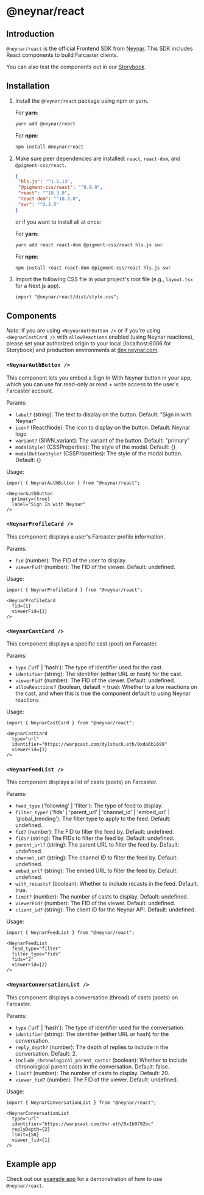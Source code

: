 # @neynar/react

## Introduction

`@neynar/react` is the official Frontend SDK from [Neynar](https://neynar.com/). This SDK includes React components to build Farcaster clients.

You can also test the components out in our [Storybook](https://neynar-react.vercel.app).

## Installation

1. Install the `@neynar/react` package using npm or yarn.

   For **yarn**:
   ```bash
   yarn add @neynar/react
   ```

   For **npm**:
   ```bash
   npm install @neynar/react
   ```

2. Make sure peer dependencies are installed: `react`, `react-dom`, and `@pigment-css/react`.

   ```json
   {
    "hls.js": "^1.5.13",
    "@pigment-css/react": "^0.0.9",
    "react": "^18.3.0",
    "react-dom": "^18.3.0",
    "swr": "^2.2.5"
   }
   ```

   or if you want to install all at once:

   For **yarn**:
   ```bash
   yarn add react react-dom @pigment-css/react hls.js swr
   ```

   For **npm**:
   ```bash
   npm install react react-dom @pigment-css/react hls.js swr
   ```

3. Import the following CSS file in your project's root file (e.g., `layout.tsx` for a Next.js app).

   ```tsx
   import "@neynar/react/dist/style.css";
   ```

## Components
_Note_: If you are using `<NeynarAuthButton />` or if you're using `<NeynarCastCard />` with `allowReactions` enabled (using Neynar reactions), please set your authorized origin to your local (localhost:6006 for Storybook) and production environments at [dev.neynar.com](https://dev.neynar.com).

### `<NeynarAuthButton />`
This component lets you embed a Sign In With Neynar button in your app, which you can use for read-only or read + write access to the user's Farcaster account.

Params:
- `label?` (string): The text to display on the button. Default: "Sign in with Neynar"
- `icon?` (ReactNode): The icon to display on the button. Default: Neynar logo
- `variant?` (SIWN_variant): The variant of the button. Default: "primary"
- `modalStyle?` (CSSProperties): The style of the modal. Default: {}
- `modalButtonStyle?` (CSSProperties): The style of the modal button. Default: {}

Usage:
```tsx
import { NeynarAuthButton } from "@neynar/react";

<NeynarAuthButton 
  primary={true} 
  label="Sign In with Neynar" 
/>
```

### `<NeynarProfileCard />`
This component displays a user's Farcaster profile information.

Params:
- `fid` (number): The FID of the user to display.
- `viewerFid?` (number): The FID of the viewer. Default: undefined.

Usage:
```tsx
import { NeynarProfileCard } from "@neynar/react";

<NeynarProfileCard 
  fid={1} 
  viewerFid={1} 
/>
```

### `<NeynarCastCard />`
This component displays a specific cast (post) on Farcaster.

Params:
- `type` ('url' | 'hash'): The type of identifier used for the cast.
- `identifier` (string): The identifier (either URL or hash) for the cast.
- `viewerFid?` (number): The FID of the viewer. Default: undefined.
- `allowReactions?` (boolean, default = true): Whether to allow reactions on the cast, and when this is true the component default to using Neynar reactions

Usage:
```tsx
import { NeynarCastCard } from "@neynar/react";

<NeynarCastCard 
  type="url" 
  identifier="https://warpcast.com/dylsteck.eth/0xda6b1699" 
  viewerFid={1}  
/>
```

### `<NeynarFeedList />`
This component displays a list of casts (posts) on Farcaster.

Params:
- `feed_type` ('following' | 'filter'): The type of feed to display.
- `filter_type?` ('fids' | 'parent_url' | 'channel_id' | 'embed_url' | 'global_trending'): The filter type to apply to the feed. Default: undefined.
- `fid?` (number): The FID to filter the feed by. Default: undefined.
- `fids?` (string): The FIDs to filter the feed by. Default: undefined.
- `parent_url?` (string): The parent URL to filter the feed by. Default: undefined.
- `channel_id?` (string): The channel ID to filter the feed by. Default: undefined.
- `embed_url?` (string): The embed URL to filter the feed by. Default: undefined.
- `with_recasts?` (boolean): Whether to include recasts in the feed. Default: true.
- `limit?` (number): The number of casts to display. Default: undefined.
- `viewerFid?` (number): The FID of the viewer. Default: undefined.
- `client_id?` (string): The client ID for the Neynar API. Default: undefined.

Usage:
```tsx
import { NeynarFeedList } from "@neynar/react";

<NeynarFeedList 
  feed_type="filter" 
  filter_type="fids" 
  fids="2"
  viewerFid={2} 
/>
```

### `<NeynarConversationList />`
This component displays a conversation (thread) of casts (posts) on Farcaster.

Params:
- `type` ('url' | 'hash'): The type of identifier used for the conversation.
- `identifier` (string): The identifier (either URL or hash) for the conversation.
- `reply_depth?` (number): The depth of replies to include in the conversation. Default: 2.
- `include_chronological_parent_casts?` (boolean): Whether to include chronological parent casts in the conversation. Default: false.
- `limit?` (number): The number of casts to display. Default: 20.
- `viewer_fid?` (number): The FID of the viewer. Default: undefined.

Usage:
```tsx
import { NeynarConversationList } from "@neynar/react";

<NeynarConversationList 
  type="url" 
  identifier="https://warpcast.com/dwr.eth/0x1b0792bc" 
  replyDepth={2}
  limit={50}
  viewer_fid={1}  
/>
```

## Example app

Check out our [example app](https://github.com/neynarxyz/farcaster-examples/tree/main/wownar-react-sdk) for a demonstration of how to use `@neynar/react`.